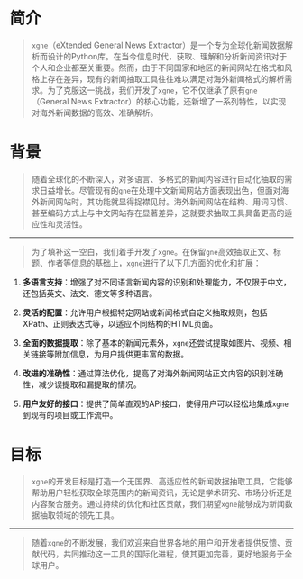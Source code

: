 # 简介

> `xgne`（eXtended General News Extractor）是一个专为全球化新闻数据解析而设计的Python库。在当今信息时代，获取、理解和分析新闻资讯对于个人和企业都至关重要。然而，由于不同国家和地区的新闻网站在格式和风格上存在差异，现有的新闻抽取工具往往难以满足对海外新闻格式的解析需求。为了克服这一挑战，我们开发了`xgne`，它不仅继承了原有`gne`（General News Extractor）的核心功能，还新增了一系列特性，以实现对海外新闻数据的高效、准确解析。

# 背景

> 随着全球化的不断深入，对多语言、多格式的新闻内容进行自动化抽取的需求日益增长。尽管现有的`gne`在处理中文新闻网站方面表现出色，但面对海外新闻网站时，其功能就显得捉襟见肘。海外新闻网站在结构、用词习惯、甚至编码方式上与中文网站存在显著差异，这就要求抽取工具具备更高的适应性和灵活性。
---
>为了填补这一空白，我们着手开发了`xgne`。在保留`gne`高效抽取正文、标题、作者等信息的基础上，`xgne`进行了以下几方面的优化和扩展：

1. **多语言支持**：增强了对不同语言新闻内容的识别和处理能力，不仅限于中文，还包括英文、法文、德文等多种语言。

2. **灵活的配置**：允许用户根据特定网站或新闻格式自定义抽取规则，包括XPath、正则表达式等，以适应不同结构的HTML页面。

3. **全面的数据提取**：除了基本的新闻元素外，`xgne`还尝试提取如图片、视频、相关链接等附加信息，为用户提供更丰富的数据。

4. **改进的准确性**：通过算法优化，提高了对海外新闻网站正文内容的识别准确性，减少误提取和漏提取的情况。

5. **用户友好的接口**：提供了简单直观的API接口，使得用户可以轻松地集成`xgne`到现有的项目或工作流中。

# 目标

> `xgne`的开发目标是打造一个无国界、高适应性的新闻数据抽取工具，它能够帮助用户轻松获取全球范围内的新闻资讯，无论是学术研究、市场分析还是内容聚合服务。通过持续的优化和社区贡献，我们期望`xgne`能够成为新闻数据抽取领域的领先工具。
---
> 随着`xgne`的不断发展，我们欢迎来自世界各地的用户和开发者提供反馈、贡献代码，共同推动这一工具的国际化进程，使其更加完善，更好地服务于全球用户。